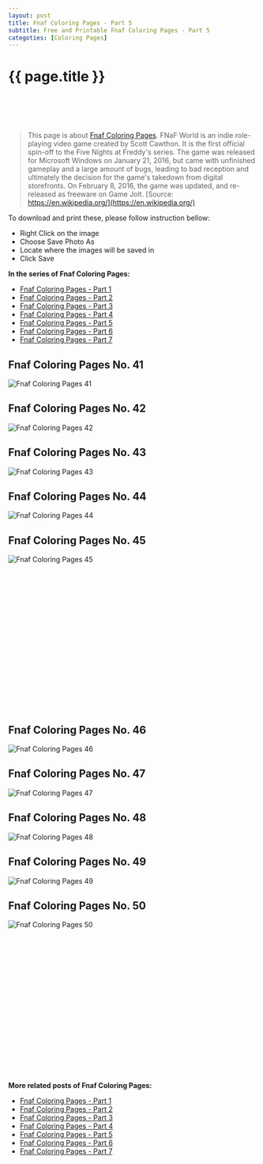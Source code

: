 ```yaml
---
layout: post
title: Fnaf Coloring Pages - Part 5
subtitle: Free and Printable Fnaf Coloring Pages - Part 5
categoties: [Coloring Pages]
---
```

{{ page.title }}
================
<script async src="//pagead2.googlesyndication.com/pagead/js/adsbygoogle.js"></script><!-- UnderTitleAds --> <ins class="adsbygoogle" style="display:inline-block;width:468px;height:60px" data-ad-client="ca-pub-6753140515841889" data-ad-slot="4010138290"></ins><script> (adsbygoogle = window.adsbygoogle || []).push({}); </script>

> This page is about [Fnaf Coloring Pages](https://freecoloringpages.github.io/). FNaF World is an indie role-playing video game created by Scott Cawthon. It is the first official spin-off to the Five Nights at Freddy's series. The game was released for Microsoft Windows on January 21, 2016, but came with unfinished gameplay and a large amount of bugs, leading to bad reception and ultimately the decision for the game's takedown from digital storefronts. On February 8, 2016, the game was updated, and re-released as freeware on Game Jolt. [Source: https://en.wikipedia.org/](https://en.wikipedia.org/)

To download and print these, please follow instruction bellow:
* Right Click on the image 
* Choose Save Photo As 
* Locate where the images will be saved in 
* Click Save

**In the series of Fnaf Coloring Pages:**

* [Fnaf Coloring Pages - Part 1](https://freecoloringpages.github.io/2017/12/04/Fnaf-Coloring-Pages-part-1.html)
* [Fnaf Coloring Pages - Part 2](https://freecoloringpages.github.io/2017/12/04/Fnaf-Coloring-Pages-part-2.html)
* [Fnaf Coloring Pages - Part 3](https://freecoloringpages.github.io/2017/12/04/Fnaf-Coloring-Pages-part-3.html)
* [Fnaf Coloring Pages - Part 4](https://freecoloringpages.github.io/2017/12/04/Fnaf-Coloring-Pages-part-4.html)
* [Fnaf Coloring Pages - Part 5](https://freecoloringpages.github.io/2017/12/04/Fnaf-Coloring-Pages-part-5.html)
* [Fnaf Coloring Pages - Part 6](https://freecoloringpages.github.io/2017/12/04/Fnaf-Coloring-Pages-part-6.html)
* [Fnaf Coloring Pages - Part 7](https://freecoloringpages.github.io/2017/12/04/Fnaf-Coloring-Pages-part-7.html)

## Fnaf Coloring Pages No. 41
![Fnaf Coloring Pages 41](https://freecoloringpages.github.io/img3/Fnaf-Coloring-Pages%20(41).jpg "Fnaf Coloring Pages 41")

## Fnaf Coloring Pages No. 42
![Fnaf Coloring Pages 42](https://freecoloringpages.github.io/img3/Fnaf-Coloring-Pages%20(42).jpg "Fnaf Coloring Pages 42")

## Fnaf Coloring Pages No. 43
![Fnaf Coloring Pages 43](https://freecoloringpages.github.io/img3/Fnaf-Coloring-Pages%20(43).jpg "Fnaf Coloring Pages 43")

## Fnaf Coloring Pages No. 44
![Fnaf Coloring Pages 44](https://freecoloringpages.github.io/img3/Fnaf-Coloring-Pages%20(44).jpg "Fnaf Coloring Pages 44")

## Fnaf Coloring Pages No. 45
![Fnaf Coloring Pages 45](https://freecoloringpages.github.io/img3/Fnaf-Coloring-Pages%20(45).jpg "Fnaf Coloring Pages 45")

<script async src="//pagead2.googlesyndication.com/pagead/js/adsbygoogle.js"></script><!-- Texxtonly --><ins class="adsbygoogle" style="display:inline-block;width:336px;height:280px" data-ad-client="ca-pub-6753140515841889" data-ad-slot="3207852233"></ins><script>(adsbygoogle = window.adsbygoogle || []).push({}); </script>

## Fnaf Coloring Pages No. 46
![Fnaf Coloring Pages 46](https://freecoloringpages.github.io/img3/Fnaf-Coloring-Pages%20(46).jpg "Fnaf Coloring Pages 46")

## Fnaf Coloring Pages No. 47
![Fnaf Coloring Pages 47](https://freecoloringpages.github.io/img3/Fnaf-Coloring-Pages%20(47).jpg "Fnaf Coloring Pages 47")

## Fnaf Coloring Pages No. 48
![Fnaf Coloring Pages 48](https://freecoloringpages.github.io/img3/Fnaf-Coloring-Pages%20(48).jpg "Fnaf Coloring Pages 48")

## Fnaf Coloring Pages No. 49
![Fnaf Coloring Pages 49](https://freecoloringpages.github.io/img3/Fnaf-Coloring-Pages%20(49).jpg "Fnaf Coloring Pages 49")

## Fnaf Coloring Pages No. 50
![Fnaf Coloring Pages 50](https://freecoloringpages.github.io/img3/Fnaf-Coloring-Pages%20(50).jpg "Fnaf Coloring Pages 50")

<script async src="//pagead2.googlesyndication.com/pagead/js/adsbygoogle.js"></script><!-- Texxtonly --><ins class="adsbygoogle" style="display:inline-block;width:336px;height:280px" data-ad-client="ca-pub-6753140515841889" data-ad-slot="3207852233"></ins><script>(adsbygoogle = window.adsbygoogle || []).push({}); </script>

**More related posts of Fnaf Coloring Pages:**

* [Fnaf Coloring Pages - Part 1](https://freecoloringpages.github.io/2017/12/04/Fnaf-Coloring-Pages-part-1.html)
* [Fnaf Coloring Pages - Part 2](https://freecoloringpages.github.io/2017/12/04/Fnaf-Coloring-Pages-part-2.html)
* [Fnaf Coloring Pages - Part 3](https://freecoloringpages.github.io/2017/12/04/Fnaf-Coloring-Pages-part-3.html)
* [Fnaf Coloring Pages - Part 4](https://freecoloringpages.github.io/2017/12/04/Fnaf-Coloring-Pages-part-4.html)
* [Fnaf Coloring Pages - Part 5](https://freecoloringpages.github.io/2017/12/04/Fnaf-Coloring-Pages-part-5.html)
* [Fnaf Coloring Pages - Part 6](https://freecoloringpages.github.io/2017/12/04/Fnaf-Coloring-Pages-part-6.html)
* [Fnaf Coloring Pages - Part 7](https://freecoloringpages.github.io/2017/12/04/Fnaf-Coloring-Pages-part-7.html)

